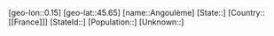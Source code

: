 ﻿---
location: [45.65,0.15]
type: City
tags:
- geo/City


SpocWebEntityId: 28829
isDeleted: false
confidential: public

---
[geo-lon::0.15]
[geo-lat::45.65]
[name::Angoulème]
[State::]
[Country::[[France]]]
[StateId::]
[Population::]
[Unknown::]

